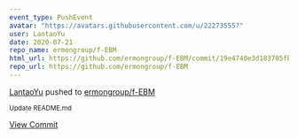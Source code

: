 ```yaml
---
event_type: PushEvent
avatar: "https://avatars.githubusercontent.com/u/22273555?"
user: LantaoYu
date: 2020-07-21
repo_name: ermongroup/f-EBM
html_url: https://github.com/ermongroup/f-EBM/commit/19e4740e3d183705fb441fcbd0740495da68ea9c
repo_url: https://github.com/ermongroup/f-EBM
---
```


<a href='https://github.com/LantaoYu' target='_blank'>LantaoYu</a> pushed to <a href='https://github.com/ermongroup/f-EBM' target='_blank'>ermongroup/f-EBM</a>

<small>Update README.md</small>

<a href='https://github.com/ermongroup/f-EBM/commit/19e4740e3d183705fb441fcbd0740495da68ea9c' target='_blank'>View Commit</a>